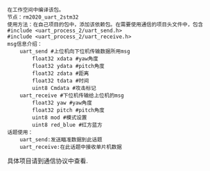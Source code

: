     在工作空间中编译该包。
    节点：rm2020_uart_2stm32
    使用方法：在自己项目的包中，添加该依赖包。在需要使用通信的项目头文件中，包含
    #include <uart_process_2/uart_send.h>
    #include <uart_process_2/uart_receive.h>
    msg信息介绍：
        uart_send #上位机向下位机传输数据所用msg
            float32 xdata #yaw角度
            float32 ydata #pitch角度
            float32 zdata #距离
            float32 tdata #时间
            uint8 Cmdata #攻击标记
        uart_receive #下位机传输给上位机的msg
            float32 yaw #yaw角度
            float32 pitch #pitch角度
            uint8 mod #模式设置
            uint8 red_blue #红方蓝方
    话题使用：
        uart_send:发送瞄准数据到此话题
        uart_receive:在此话题中接收单片机数据
具体项目请到通信协议中查看.
